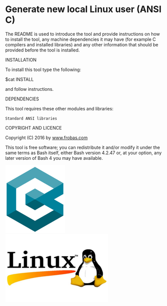 Generate new local Linux user (ANSI C) 
================================================================================

The README is used to introduce the tool and provide instructions on
how to install the tool, any machine dependencies it may have (for
example C compilers and installed libraries) and any other information
that should be provided before the tool is installed.

INSTALLATION

To install this tool type the following:

$cat INSTALL 

and follow instructions.


DEPENDENCIES

This tool requires these other modules and libraries:

  	Standard ANSI libraries

COPYRIGHT AND LICENCE

Copyright (C) 2016 by www.frobas.com

This tool is free software; you can redistribute it and/or modify
it under the same terms as Bash itself, either Bash version 4.2.47 or,
at your option, any later version of Bash 4 you may have available.

![alt tag](https://raw.githubusercontent.com/vroncevic/genuser/master/cc++_logo.jpg)
![alt tag](https://raw.githubusercontent.com/vroncevic/genuser/master/linux_logo_327_215.jpg)

